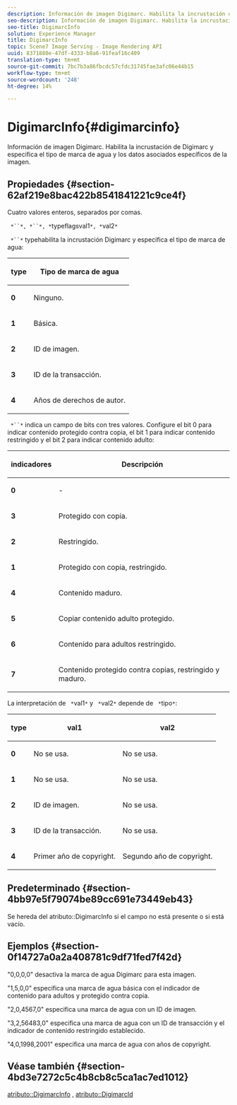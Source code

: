 ```yaml
---
description: Información de imagen Digimarc. Habilita la incrustación de Digimarc y especifica el tipo de marca de agua y los datos asociados específicos de la imagen.
seo-description: Información de imagen Digimarc. Habilita la incrustación de Digimarc y especifica el tipo de marca de agua y los datos asociados específicos de la imagen.
seo-title: DigimarcInfo
solution: Experience Manager
title: DigimarcInfo
topic: Scene7 Image Serving - Image Rendering API
uuid: 8371880e-47df-4333-b8a6-91feaf16c409
translation-type: tm+mt
source-git-commit: 7bc7b3a86fbcdc57cfdc31745fae3afc06e44b15
workflow-type: tm+mt
source-wordcount: '248'
ht-degree: 14%

---
```



# DigimarcInfo{#digimarcinfo}

Información de imagen Digimarc. Habilita la incrustación de Digimarc y especifica el tipo de marca de agua y los datos asociados específicos de la imagen.

## Propiedades {#section-62af219e8bac422b8541841221c9ce4f}

Cuatro valores enteros, separados por comas.

` *``*, *``*, *`typeflagsval1`*, *`val2`*`

` *``*` typehabilita la incrustación Digimarc y especifica el tipo de marca de agua:

<table id="table_3648951F14D94C5BAD097CFB783F1EE7"> 
 <thead> 
  <tr> 
   <th class="entry"> <p><span class="codeph"> <span class="varname"> type</span> </span> </p> </th> 
   <th class="entry"> <p><b>Tipo de marca de agua</b> </p> </th> 
  </tr> 
 </thead>
 <tbody> 
  <tr> 
   <td> <p><b>0</b> </p> </td> 
   <td> <p>Ninguno. </p> </td> 
  </tr> 
  <tr> 
   <td> <p><b>1</b> </p> </td> 
   <td> <p>Básica. </p> </td> 
  </tr> 
  <tr> 
   <td> <p><b>2</b> </p> </td> 
   <td> <p>ID de imagen. </p> </td> 
  </tr> 
  <tr> 
   <td> <p><b>3</b> </p> </td> 
   <td> <p>ID de la transacción. </p> </td> 
  </tr> 
  <tr> 
   <td> <p><b>4</b> </p> </td> 
   <td> <p>Años de derechos de autor. </p> </td> 
  </tr> 
 </tbody> 
</table>

` *``*` indica un campo de bits con tres valores. Configure el bit 0 para indicar contenido protegido contra copia, el bit 1 para indicar contenido restringido y el bit 2 para indicar contenido adulto:

<table id="table_00F218515FBE484F9D05CBAF14F9D045"> 
 <thead> 
  <tr> 
   <th class="entry"> <p><span class="codeph"> <span class="varname"> indicadores</span> </span> </p> </th> 
   <th class="entry"> <p><b>Descripción</b> </p> </th> 
  </tr> 
 </thead>
 <tbody> 
  <tr> 
   <td> <p><b>0</b> </p> </td> 
   <td> <p>- </p> </td> 
  </tr> 
  <tr> 
   <td> <p><b>3</b> </p> </td> 
   <td> <p>Protegido con copia. </p> </td> 
  </tr> 
  <tr> 
   <td> <p><b>2</b> </p> </td> 
   <td> <p>Restringido. </p> </td> 
  </tr> 
  <tr> 
   <td> <p><b>1</b> </p> </td> 
   <td> <p>Protegido con copia, restringido. </p> </td> 
  </tr> 
  <tr> 
   <td> <p><b>4</b> </p> </td> 
   <td> <p>Contenido maduro. </p> </td> 
  </tr> 
  <tr> 
   <td> <p><b>5</b> </p> </td> 
   <td> <p>Copiar contenido adulto protegido. </p> </td> 
  </tr> 
  <tr> 
   <td> <p><b>6</b> </p> </td> 
   <td> <p>Contenido para adultos restringido. </p> </td> 
  </tr> 
  <tr> 
   <td> <p><b>7</b> </p> </td> 
   <td> <p>Contenido protegido contra copias, restringido y maduro. </p> </td> 
  </tr> 
 </tbody> 
</table>

La interpretación de ` *`val1`*` y ` *`val2`*` depende de ` *`tipo`*`:

<table id="table_6B29F76BC1974C12AB7124BF84B29EC2"> 
 <thead> 
  <tr> 
   <th class="entry"> <p><span class="codeph"> <span class="varname"> type</span> </span> </p> </th> 
   <th class="entry"> <p><span class="codeph"> <span class="varname"> val1  </span> </span> </p> </th> 
   <th class="entry"> <p><span class="codeph"> <span class="varname"> val2  </span> </span> </p> </th> 
  </tr> 
 </thead>
 <tbody> 
  <tr> 
   <td> <p><b>0</b> </p> </td> 
   <td> <p>No se usa. </p> </td> 
   <td> <p>No se usa. </p> </td> 
  </tr> 
  <tr> 
   <td> <p><b>1</b> </p> </td> 
   <td> <p>No se usa. </p> </td> 
   <td> <p>No se usa. </p> </td> 
  </tr> 
  <tr> 
   <td> <p><b>2</b> </p> </td> 
   <td> <p>ID de imagen. </p> </td> 
   <td> <p>No se usa. </p> </td> 
  </tr> 
  <tr> 
   <td> <p><b>3</b> </p> </td> 
   <td> <p>ID de la transacción. </p> </td> 
   <td> <p>No se usa. </p> </td> 
  </tr> 
  <tr> 
   <td> <p><b>4</b> </p> </td> 
   <td> <p>Primer año de copyright. </p> </td> 
   <td> <p>Segundo año de copyright. </p> </td> 
  </tr> 
 </tbody> 
</table>

## Predeterminado {#section-4bb97e5f79074be89cc691e73449eb43}

Se hereda del atributo::DigimarcInfo si el campo no está presente o si está vacío.

## Ejemplos {#section-0f14727a0a2a408781c9df71fed7f42d}

&quot;0,0,0,0&quot; desactiva la marca de agua Digimarc para esta imagen.

&quot;1,5,0,0&quot; especifica una marca de agua básica con el indicador de contenido para adultos y protegido contra copia.

&quot;2,0,4567,0&quot; especifica una marca de agua con un ID de imagen.

&quot;3,2,56483,0&quot; especifica una marca de agua con un ID de transacción y el indicador de contenido restringido establecido.

&quot;4,0,1998,2001&quot; especifica una marca de agua con años de copyright.

## Véase también {#section-4bd3e7272c5c4b8cb8c5ca1ac7ed1012}

[atributo::DigimarcInfo](../../../../../../is-api/image-catalog/image-serving-api-ref/c-image-catalog-reference/c-attributes-reference/r-digimarcinfo.md#reference-de88636cb9b4435a94e3d0a80f072667) ,  [atributo::DigimarcId](../../../../../../is-api/image-catalog/image-serving-api-ref/c-image-catalog-reference/c-attributes-reference/r-digimarcid.md#reference-33e3eca7f1874510904e5c8645cecd68)
